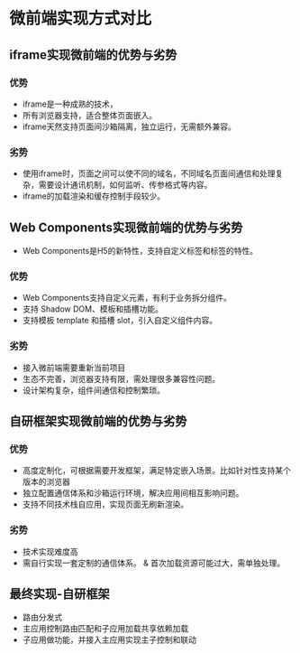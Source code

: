 # 微前端实现方式对比

## iframe实现微前端的优势与劣势
### 优势
* iframe是一种成熟的技术，
* 所有浏览器支持，适合整体页面嵌入。
* iframe天然支持页面间沙箱隔离，独立运行，无需额外兼容。
### 劣势
* 使用iframe时，页面之间可以使不同的域名，不同域名页面间通信和处理复杂，需要设计通讯机制，如何监听、传参格式等内容。
* iframe的加载渲染和缓存控制手段较少。

## Web Components实现微前端的优势与劣势
* Web Components是H5的新特性，支持自定义标签和标签的特性。
### 优势
* Web Components支持自定义元素，有利于业务拆分组件。
* 支持 Shadow DOM、模板和插槽功能。
* 支持模板 template 和插槽 slot，引入自定义组件内容。
### 劣势
* 接入微前端需要重新当前项目
* 生态不完善，浏览器支持有限，需处理很多兼容性问题。
* 设计架构复杂，组件间通信和控制繁琐。

## 自研框架实现微前端的优势与劣势
### 优势
* 高度定制化，可根据需要开发框架，满足特定嵌入场景。比如针对性支持某个版本的浏览器
* 独立配置通信体系和沙箱运行环境，解决应用间相互影响问题。
* 支持不同技术栈自应用，实现页面无刷新渲染。
### 劣势
* 技术实现难度高
* 需自行实现一套定制的通信体系。
& 首次加载资源可能过大，需单独处理。


## 最终实现-自研框架
* 路由分发式
* 主应用控制路由匹配和子应用加载共享依赖加载
* 子应用做功能，并接入主应用实现主子控制和联动